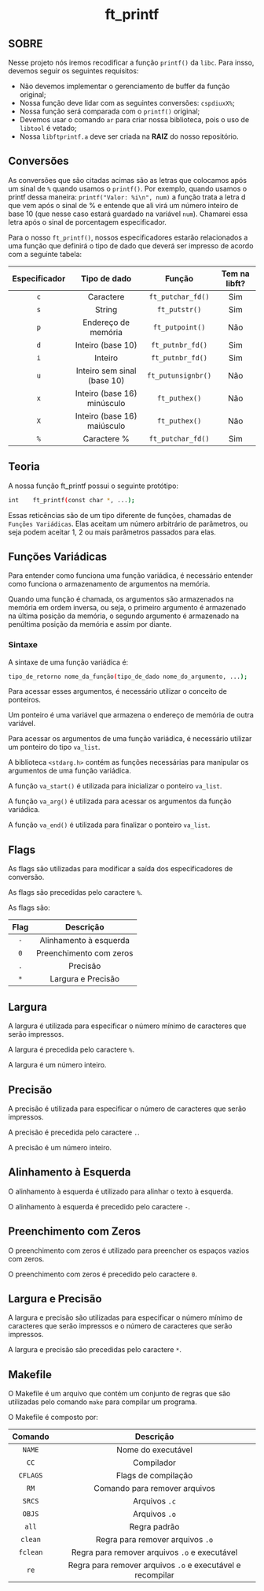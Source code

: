 <center><h1> ft_printf </h1></center>

## SOBRE

Nesse projeto nós iremos recodificar a função ``printf()`` da ``libc``. Para insso, devemos seguir os seguintes requisitos:
* Não devemos implementar o gerenciamento de buffer da função original;
* Nossa função deve lidar com as seguintes conversões: ``cspdiuxX%``;
* Nossa função será comparada com o ``printf()`` original;
* Devemos usar o comando ``ar`` para criar nossa biblioteca, pois o uso de ``libtool`` é vetado;
* Nossa ``libftprintf.a`` deve ser criada na **RAIZ** do nosso repositório.

## Conversões

As conversões que são citadas acimas são as letras que colocamos após um sinal de ``%`` quando usamos o ``printf()``. Por exemplo, quando usamos o printf dessa maneira: ``printf("Valor: %i\n", num)`` a função trata a letra d que vem após o sinal de % e entende que ali virá um número inteiro de base 10 (que nesse caso estará guardado na variável ``num``). Chamarei essa letra após o sinal de porcentagem especificador.

Para o nosso ``ft_printf()``, nossos especificadores estarão relacionados a uma função que definirá o tipo de dado que deverá ser impresso de acordo com a seguinte tabela:

| Especificador | Tipo de dado | Função | Tem na libft? |
| :---: | :---: | :---: | :---: |
| ``c`` | Caractere | ``ft_putchar_fd()`` | Sim |
| ``s`` | String | ``ft_putstr()`` | Sim |
| ``p`` | Endereço de memória | ``ft_putpoint()`` | Não |
| ``d`` | Inteiro (base 10) | ``ft_putnbr_fd()`` | Sim |
| ``i`` | Inteiro | ``ft_putnbr_fd()`` | Sim |
| ``u`` | Inteiro sem sinal (base 10) | ``ft_putunsignbr()`` | Não |
| ``x`` | Inteiro (base 16) minúsculo | ``ft_puthex()`` | Não |
| ``X`` | Inteiro (base 16) maiúsculo | ``ft_puthex()`` | Não |
| ``%`` | Caractere % | ``ft_putchar_fd()`` | Sim |

## Teoria

A nossa função ft_printf possui o seguinte protótipo:

```bash
int    ft_printf(const char *, ...); 
```

Essas reticências são de um tipo diferente de funções, chamadas de ``Funções Variádicas``. Elas aceitam um número arbitrário de parâmetros, ou seja podem aceitar 1, 2 ou mais parâmetros passados para elas.

## Funções Variádicas

Para entender como funciona uma função variádica, é necessário entender como funciona o armazenamento de argumentos na memória.

Quando uma função é chamada, os argumentos são armazenados na memória em ordem inversa, ou seja, o primeiro argumento é armazenado na última posição da memória, o segundo argumento é armazenado na penúltima posição da memória e assim por diante.

### Sintaxe

A sintaxe de uma função variádica é:

```bash
tipo_de_retorno nome_da_função(tipo_de_dado nome_do_argumento, ...);
```

Para acessar esses argumentos, é necessário utilizar o conceito de ponteiros.

Um ponteiro é uma variável que armazena o endereço de memória de outra variável.

Para acessar os argumentos de uma função variádica, é necessário utilizar um ponteiro do tipo ``va_list``.

A biblioteca ``<stdarg.h>`` contém as funções necessárias para manipular os argumentos de uma função variádica.

A função ``va_start()`` é utilizada para inicializar o ponteiro ``va_list``.

A função ``va_arg()`` é utilizada para acessar os argumentos da função variádica.

A função ``va_end()`` é utilizada para finalizar o ponteiro ``va_list``.

## Flags

As flags são utilizadas para modificar a saída dos especificadores de conversão.

As flags são precedidas pelo caractere ``%``.

As flags são:

| Flag | Descrição |
| :---: | :---: |
| ``-`` | Alinhamento à esquerda |
| ``0`` | Preenchimento com zeros |
| ``.`` | Precisão |
| ``*`` | Largura e Precisão |

## Largura

A largura é utilizada para especificar o número mínimo de caracteres que serão impressos.

A largura é precedida pelo caractere ``%``.

A largura é um número inteiro.

## Precisão

A precisão é utilizada para especificar o número de caracteres que serão impressos.

A precisão é precedida pelo caractere ``.``.

A precisão é um número inteiro.

## Alinhamento à Esquerda

O alinhamento à esquerda é utilizado para alinhar o texto à esquerda.

O alinhamento à esquerda é precedido pelo caractere ``-``.

## Preenchimento com Zeros

O preenchimento com zeros é utilizado para preencher os espaços vazios com zeros.

O preenchimento com zeros é precedido pelo caractere ``0``.

## Largura e Precisão

A largura e precisão são utilizadas para especificar o número mínimo de caracteres que serão impressos e o número de caracteres que serão impressos.

A largura e precisão são precedidas pelo caractere ``*``.

## Makefile

O Makefile é um arquivo que contém um conjunto de regras que são utilizadas pelo comando ``make`` para compilar um programa.

O Makefile é composto por:

| Comando | Descrição |
| :---: | :---: |
| ``NAME`` | Nome do executável |
| ``CC`` | Compilador |
| ``CFLAGS`` | Flags de compilação |
| ``RM`` | Comando para remover arquivos |
| ``SRCS`` | Arquivos ``.c`` |
| ``OBJS`` | Arquivos ``.o`` |
| ``all`` | Regra padrão |
| ``clean`` | Regra para remover arquivos ``.o`` |
| ``fclean`` | Regra para remover arquivos ``.o`` e executável |
| ``re`` | Regra para remover arquivos ``.o`` e executável e recompilar |
